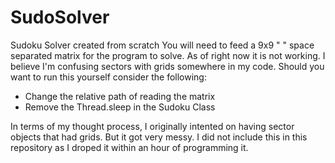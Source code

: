 # SudoSolver
Sudoku Solver created from scratch
You will need to feed a 9x9 " " space separated matrix for the program to solve.
As of right now it is not working. I believe I'm confusing sectors with grids somewhere in my code.
Should you want to run this yourself consider the following:
 - Change the relative path of reading the matrix
 - Remove the Thread.sleep in the Sudoku Class

In terms of my thought process, I originally intented on having sector objects that had grids. But it got very messy. I did not include this in this repository as I droped it within an hour of programming it.

